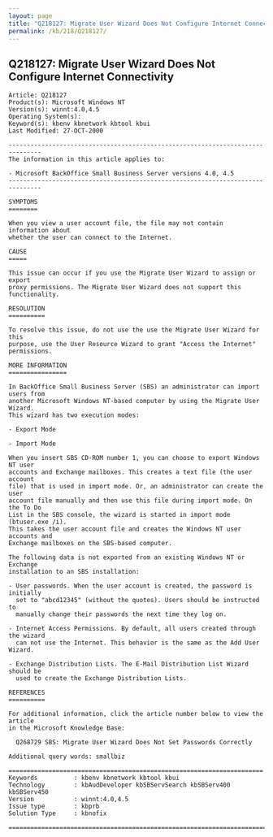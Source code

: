 ```yaml
---
layout: page
title: "Q218127: Migrate User Wizard Does Not Configure Internet Connectivity"
permalink: /kb/218/Q218127/
---
```


## Q218127: Migrate User Wizard Does Not Configure Internet Connectivity

	Article: Q218127
	Product(s): Microsoft Windows NT
	Version(s): winnt:4.0,4.5
	Operating System(s): 
	Keyword(s): kbenv kbnetwork kbtool kbui
	Last Modified: 27-OCT-2000
	
	-------------------------------------------------------------------------------
	The information in this article applies to:
	
	- Microsoft BackOffice Small Business Server versions 4.0, 4.5 
	-------------------------------------------------------------------------------
	
	SYMPTOMS
	========
	
	When you view a user account file, the file may not contain information about
	whether the user can connect to the Internet.
	
	CAUSE
	=====
	
	This issue can occur if you use the Migrate User Wizard to assign or export
	proxy permissions. The Migrate User Wizard does not support this functionality.
	
	RESOLUTION
	==========
	
	To resolve this issue, do not use the use the Migrate User Wizard for this
	purpose, use the User Resource Wizard to grant "Access the Internet"
	permissions.
	
	MORE INFORMATION
	================
	
	In BackOffice Small Business Server (SBS) an administrator can import users from
	another Microsoft Windows NT-based computer by using the Migrate User Wizard.
	This wizard has two execution modes:
	
	- Export Mode
	
	- Import Mode
	
	When you insert SBS CD-ROM number 1, you can choose to export Windows NT user
	accounts and Exchange mailboxes. This creates a text file (the user account
	file) that is used in import mode. Or, an administrator can create the user
	account file manually and then use this file during import mode. On the To Do
	List in the SBS console, the wizard is started in import mode (btuser.exe /i).
	This takes the user account file and creates the Windows NT user accounts and
	Exchange mailboxes on the SBS-based computer.
	
	The following data is not exported from an existing Windows NT or Exchange
	installation to an SBS installation:
	
	- User passwords. When the user account is created, the password is initially
	  set to "abcd12345" (without the quotes). Users should be instructed to
	  manually change their passwords the next time they log on.
	
	- Internet Access Permissions. By default, all users created through the wizard
	  can not use the Internet. This behavior is the same as the Add User Wizard.
	
	- Exchange Distribution Lists. The E-Mail Distribution List Wizard should be
	  used to create the Exchange Distribution Lists.
	
	REFERENCES
	==========
	
	For additional information, click the article number below to view the article
	in the Microsoft Knowledge Base:
	
	  Q268729 SBS: Migrate User Wizard Does Not Set Passwords Correctly
	
	Additional query words: smallbiz
	
	======================================================================
	Keywords          : kbenv kbnetwork kbtool kbui 
	Technology        : kbAudDeveloper kbSBServSearch kbSBServ400 kbSBServ450
	Version           : winnt:4.0,4.5
	Issue type        : kbprb
	Solution Type     : kbnofix
	
	=============================================================================
	
